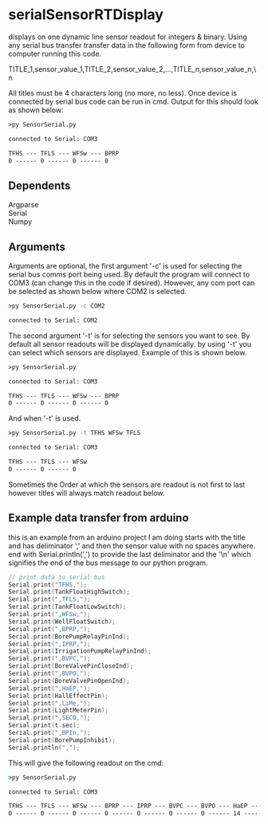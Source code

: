 # serialSensorRTDisplay
displays on one dynamic line sensor readout for integers &amp; binary. Using any serial bus transfer transfer data in the following form from device to computer running this code.  
  
TITLE_1,sensor_value_1,TITLE_2,sensor_value_2,...,TITLE_n,sensor_value_n,\n  
  
All titles must be 4 characters long (no more, no less). Once device is connected by serial bus code can be run in cmd. Output for this should look as shown below:  
```cmd
>py SensorSerial.py

connected to Serial: COM3

TFHS --- TFLS --- WFSw --- BPRP
0 ------ 0 ------ 0 ------ 0
```  
## Dependents

Argparse  
Serial  
Numpy  

## Arguments
Arguments are optional, the first argument '-c' is used for selecting the serial bus comms port being used. By default the program will connect to COM3 (can change this in the code if desired). However, any com port can be selected as shown below where COM2 is selected.  
  
```cmd
>py SensorSerial.py -c COM2

connected to Serial: COM2
```  
  
The second argument '-t' is for selecting the sensors you want to see. By default all sensor readouts will be displayed dynamically. by using '-t' you can select which sensors are displayed. Example of this is shown below.

```cmd
>py SensorSerial.py

connected to Serial: COM3

TFHS --- TFLS --- WFSw --- BPRP
0 ------ 0 ------ 0 ------ 0
```

And when '-t' is used.  

```cmd
>py SensorSerial.py -t TFHS WFSw TFLS

connected to Serial: COM3

TFHS --- TFLS --- WFSw
0 ------ 0 ------ 0
```
  
Sometimes the Order at which the sensors are readout is not first to last however titles will always match readout below.

## Example data transfer from arduino
this is an example from an arduino project I am doing starts with the title and has deliminator ',' and then the sensor value with no spaces anywhere. end with Serial.println(',') to provide the last deliminator and the '\n' which signifies the end of the bus message to our python program.   
```c++
// print data to serial bus
Serial.print("TFHS,");
Serial.print(TankFloatHighSwitch);
Serial.print(",TFLS,");
Serial.print(TankFloatLowSwitch);
Serial.print(",WFSw,");
Serial.print(WellFloatSwitch);
Serial.print(",BPRP,");
Serial.print(BorePumpRelayPinInd);
Serial.print(",IPRP,");
Serial.print(IrrigationPumpRelayPinInd);
Serial.print(",BVPC,");
Serial.print(BoreValvePinCloseInd);
Serial.print(",BVPO,");
Serial.print(BoreValvePinOpenInd);
Serial.print(",HaEP,");
Serial.print(HallEffectPin);
Serial.print(",LiMe,");
Serial.print(LightMeterPin);
Serial.print(",SECO,");
Serial.print(t.sec);
Serial.print(",BPIn,");
Serial.print(BorePumpInhibit);
Serial.println(",");
```
  
This will give the following readout on the cmd:  
```cmd
>py SensorSerial.py

connected to Serial: COM3

TFHS --- TFLS --- WFSw --- BPRP --- IPRP --- BVPC --- BVPO --- HaEP --- LiMe --- SECO --- BPIn
0 ------ 0 ------ 0 ------ 0 ------ 0 ------ 0 ------ 0 ------ 14 ------ 15 ------ 2 ------ 0
```
